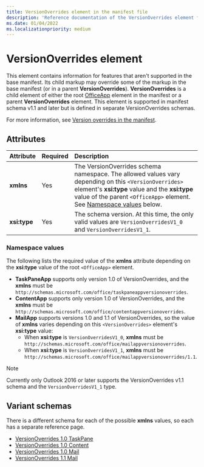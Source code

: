 ```yaml
---
title: VersionOverrides element in the manifest file
description: 'Reference documentation of the VersionOverrides element for Office Add-ins manifest (XML) files.'
ms.date: 01/04/2022
ms.localizationpriority: medium
---
```


# VersionOverrides element

This element contains information for features that aren't supported in the base manifest. Its child markup may override some of the markup in the base manifest (or in a parent **VersionOverrides**). **VersionOverrides** is a child element of either the root [OfficeApp](officeapp.md) element in the manifest or a parent **VersionOverrides** element. This element is supported in manifest schema v1.1 and later but is defined in separate VersionOverrides schemas.

For more information, see [Version overrides in the manifest](/office/dev/add-ins/develop/add-in-manifests#version-overrides-in-the-manifest).

## Attributes

|  Attribute  |  Required  |  Description  |
|:-----|:-----|:-----|
|  **xmlns**       |  Yes  |  The VersionOverrides schema namespace. The allowed values vary depending on  this `<VersionOverrides>` element's **xsi:type** value and the **xsi:type** value of the parent `<OfficeApp>` element. See [Namespace values](#namespace-values) below.|
|  **xsi:type**  |  Yes  | The schema version. At this time, the only valid values are `VersionOverridesV1_0` and `VersionOverridesV1_1`. |

### Namespace values

The following lists the required value of the **xmlns** attribute depending on the **xsi:type** value of the root `<OfficeApp>` element.

- **TaskPaneApp** supports only version 1.0 of VersionOverrides, and the **xmlns** must be `http://schemas.microsoft.com/office/taskpaneappversionoverrides`.
- **ContentApp** supports only version 1.0 of VersionOverrides, and the **xmlns** must be `http://schemas.microsoft.com/office/contentappversionoverrides`.
- **MailApp** supports versions 1.0 and 1.1 of VersionOverrides, so the value of **xmlns** varies depending on this `<VersionOverrides>` element's **xsi:type** value:
  - When **xsi:type** is `VersionOverridesV1_0`, **xmlns** must be `http://schemas.microsoft.com/office/mailappversionoverrides`.
  - When **xsi:type** is `VersionOverridesV1_1`, **xmlns** must be `http://schemas.microsoft.com/office/mailappversionoverrides/1.1`.

> [!NOTE]
> Currently only Outlook 2016 or later supports the VersionOverrides v1.1 schema and the `VersionOverridesV1_1` type.

## Variant schemas

There is a different schema for each of the possible **xmlns** values, so each has a separate reference page.

- [VersionOverrides 1.0 TaskPane](versionoverrides-1-0-taskpane.md)
- [VersionOverrides 1.0 Content](versionoverrides-1-0-content.md)
- [VersionOverrides 1.0 Mail](versionoverrides-1-0-mail.md)
- [VersionOverrides 1.1 Mail](versionoverrides-1-1-mail.md)
